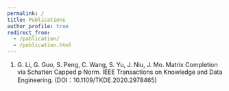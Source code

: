 ```yaml
---
permalink: /
title: Publications
author_profile: true
redirect_from: 
  - /publication/
  - /publication.html
---
```


1.	G. Li, G. Guo, S. Peng, C. Wang, S. Yu, J. Niu, J. Mo. Matrix Completion via Schatten Capped p Norm. IEEE Transactions on Knowledge and Data Engineering. (DOI：10.1109/TKDE.2020.2978465)
